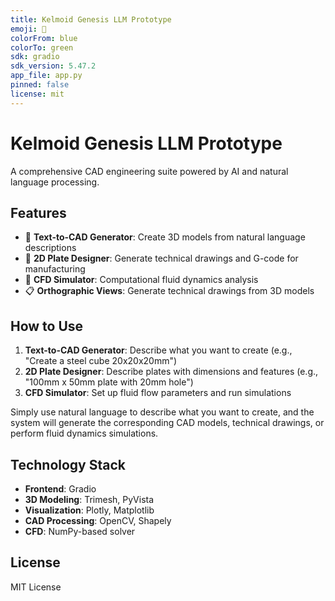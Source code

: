 ```yaml
---
title: Kelmoid Genesis LLM Prototype
emoji: 🔧
colorFrom: blue
colorTo: green
sdk: gradio
sdk_version: 5.47.2
app_file: app.py
pinned: false
license: mit
---
```


# Kelmoid Genesis LLM Prototype

A comprehensive CAD engineering suite powered by AI and natural language processing.

## Features

- 🎨 **Text-to-CAD Generator**: Create 3D models from natural language descriptions
- 📐 **2D Plate Designer**: Generate technical drawings and G-code for manufacturing  
- 🌊 **CFD Simulator**: Computational fluid dynamics analysis
- 📋 **Orthographic Views**: Generate technical drawings from 3D models

## How to Use

1. **Text-to-CAD Generator**: Describe what you want to create (e.g., "Create a steel cube 20x20x20mm")
2. **2D Plate Designer**: Describe plates with dimensions and features (e.g., "100mm x 50mm plate with 20mm hole")
3. **CFD Simulator**: Set up fluid flow parameters and run simulations

Simply use natural language to describe what you want to create, and the system will generate the corresponding CAD models, technical drawings, or perform fluid dynamics simulations.

## Technology Stack

- **Frontend**: Gradio
- **3D Modeling**: Trimesh, PyVista
- **Visualization**: Plotly, Matplotlib
- **CAD Processing**: OpenCV, Shapely
- **CFD**: NumPy-based solver

## License

MIT License
